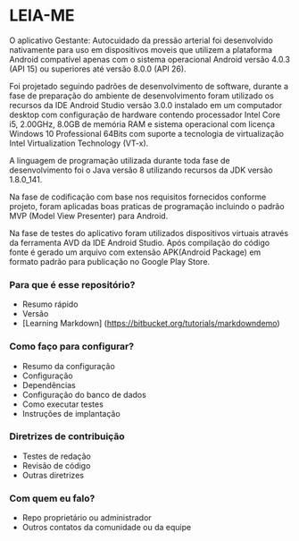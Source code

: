 # LEIA-ME #

O aplicativo Gestante: Autocuidado da pressão arterial foi desenvolvido nativamente para uso em dispositivos moveis que utilizem a plataforma Android compatível apenas com o sistema operacional Android versão 4.0.3 (API 15) ou superiores até versão 8.0.0 (API 26).

Foi projetado seguindo padrões de desenvolvimento de software, durante a fase de preparação do ambiente de desenvolvimento foram utilizado os recursos da IDE Android Studio versão 3.0.0 instalado em um computador desktop com configuração de hardware contendo processador Intel Core i5, 2.00GHz, 8.0GB de memória RAM e sistema operacional com licença Windows 10 Professional 64Bits com suporte a tecnologia de virtualização Intel Virtualization Technology (VT-x).

A linguagem de programação utilizada durante toda fase de desenvolvimento foi o Java versão 8 utilizando recursos da JDK versão 1.8.0_141. 

Na fase de codificação com base nos requisitos fornecidos conforme projeto, foram aplicadas  boas praticas de programação incluindo o padrão MVP (Model View Presenter) para Android.

Na fase de testes do aplicativo foram utilizados dispositivos virtuais através da ferramenta AVD da IDE Android Studio.
Após compilação do código fonte é gerado um arquivo com extensão APK(Android Package) em formato padrão para publicação no Google Play Store.

### Para que é esse repositório? ###

* Resumo rápido
* Versão
* [Learning Markdown] (https://bitbucket.org/tutorials/markdowndemo)

### Como faço para configurar? ###

* Resumo da configuração
* Configuração
* Dependências
* Configuração do banco de dados
* Como executar testes
* Instruções de implantação

### Diretrizes de contribuição ###

* Testes de redação
* Revisão de código
* Outras diretrizes

### Com quem eu falo? ###

* Repo proprietário ou administrador
* Outros contatos da comunidade ou da equipe
